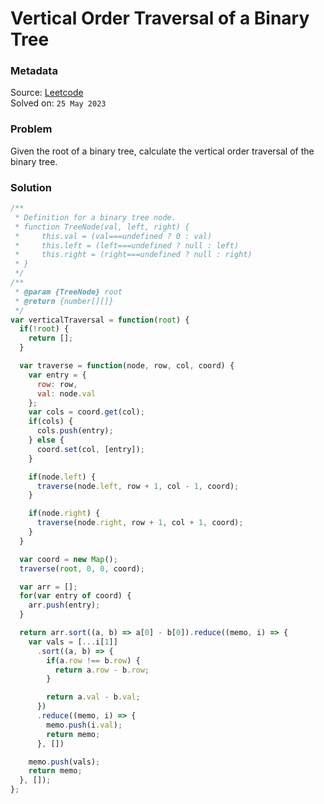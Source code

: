 # Vertical Order Traversal of a Binary Tree

### Metadata

Source: [Leetcode](https://leetcode.com/problems/vertical-order-traversal-of-a-binary-tree) <br/>
Solved on: `25 May 2023`

### Problem
Given the root of a binary tree, calculate the vertical order traversal of the binary tree.

### Solution
```javascript
/**
 * Definition for a binary tree node.
 * function TreeNode(val, left, right) {
 *     this.val = (val===undefined ? 0 : val)
 *     this.left = (left===undefined ? null : left)
 *     this.right = (right===undefined ? null : right)
 * }
 */
/**
 * @param {TreeNode} root
 * @return {number[][]}
 */
var verticalTraversal = function(root) {
  if(!root) {
    return [];
  }

  var traverse = function(node, row, col, coord) {
    var entry = {
      row: row,
      val: node.val
    };
    var cols = coord.get(col);
    if(cols) {
      cols.push(entry);
    } else {
      coord.set(col, [entry]);
    }

    if(node.left) {
      traverse(node.left, row + 1, col - 1, coord);
    }

    if(node.right) {
      traverse(node.right, row + 1, col + 1, coord);
    }
  }

  var coord = new Map();
  traverse(root, 0, 0, coord);

  var arr = [];
  for(var entry of coord) {
    arr.push(entry);
  }

  return arr.sort((a, b) => a[0] - b[0]).reduce((memo, i) => {
    var vals = [...i[1]]
      .sort((a, b) => {
        if(a.row !== b.row) {
          return a.row - b.row;
        }

        return a.val - b.val;
      })
      .reduce((memo, i) => {
        memo.push(i.val);
        return memo;
      }, [])

    memo.push(vals);
    return memo;
  }, []);
};
```
